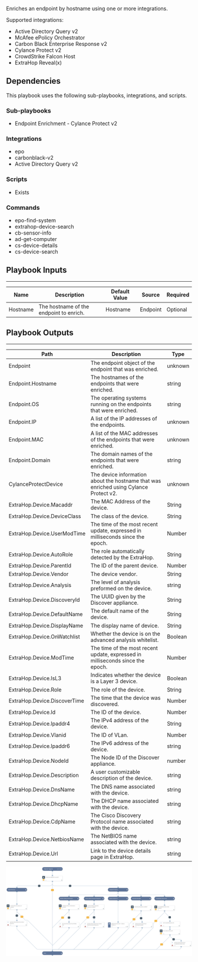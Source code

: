 Enriches an endpoint by hostname using one or more integrations.

Supported integrations:
- Active Directory Query v2
- McAfee ePolicy Orchestrator
- Carbon Black Enterprise Response v2
- Cylance Protect v2
- CrowdStrike Falcon Host
- ExtraHop Reveal(x)

## Dependencies
This playbook uses the following sub-playbooks, integrations, and scripts.

### Sub-playbooks
* Endpoint Enrichment - Cylance Protect v2

### Integrations
* epo
* carbonblack-v2
* Active Directory Query v2

### Scripts
* Exists

### Commands
* epo-find-system
* extrahop-device-search
* cb-sensor-info
* ad-get-computer
* cs-device-details
* cs-device-search

## Playbook Inputs
---

| **Name** | **Description** | **Default Value** | **Source** | **Required** |
| --- | --- | --- | --- | --- |
| Hostname | The hostname of the endpoint to enrich. | Hostname | Endpoint | Optional |

## Playbook Outputs
---

| **Path** | **Description** | **Type** |
| --- | --- | --- |
| Endpoint | The endpoint object of the endpoint that was enriched. | unknown |
| Endpoint.Hostname | The hostnames of the endpoints that were enriched. | string |
| Endpoint.OS | The operating systems running on the endpoints that were enriched. | string |
| Endpoint.IP | A list of the IP addresses of the endpoints. | unknown |
| Endpoint.MAC | A list of the MAC addresses of the endpoints that were enriched. | unknown |
| Endpoint.Domain | The domain names of the endpoints that were enriched. | string |
| CylanceProtectDevice | The device information about the hostname that was enriched using Cylance Protect v2. | unknown |
| ExtraHop.Device.Macaddr | The MAC Address of the device. | String |
| ExtraHop.Device.DeviceClass | The class of the device. | String |
| ExtraHop.Device.UserModTime | The time of the most recent update, expressed in milliseconds since the epoch. | Number |
| ExtraHop.Device.AutoRole | The role automatically detected by the ExtraHop. | String |
| ExtraHop.Device.ParentId | The ID of the parent device. | Number |
| ExtraHop.Device.Vendor | The device vendor. | String |
| ExtraHop.Device.Analysis | The level of analysis preformed on the device. | string |
| ExtraHop.Device.DiscoveryId | The UUID given by the Discover appliance. | String |
| ExtraHop.Device.DefaultName | The default name of the device. | String |
| ExtraHop.Device.DisplayName | The display name of device. | String |
| ExtraHop.Device.OnWatchlist | Whether the device is on the advanced analysis whitelist. | Boolean |
| ExtraHop.Device.ModTime | The time of the most recent update, expressed in milliseconds since the epoch. | Number |
| ExtraHop.Device.IsL3 | Indicates whether the device is a Layer 3 device. | Boolean |
| ExtraHop.Device.Role | The role of the device. | String |
| ExtraHop.Device.DiscoverTime | The time that the device was discovered. | Number |
| ExtraHop.Device.Id | The ID of the device. | Number |
| ExtraHop.Device.Ipaddr4 | The IPv4 address of the device. | String |
| ExtraHop.Device.Vlanid | The ID of VLan. | Number |
| ExtraHop.Device.Ipaddr6 | The IPv6 address of the device. | string |
| ExtraHop.Device.NodeId | The Node ID of the Discover appliance. | number |
| ExtraHop.Device.Description | A user customizable description of the device. | string |
| ExtraHop.Device.DnsName | The DNS name associated with the device. | string |
| ExtraHop.Device.DhcpName | The DHCP name associated with the device. | string |
| ExtraHop.Device.CdpName | The Cisco Discovery Protocol name associated with the device. | string |
| ExtraHop.Device.NetbiosName | The NetBIOS name associated with the device. | string |
| ExtraHop.Device.Url | Link to the device details page in ExtraHop. | string |

![Endpoint_Enrichment_Generic_v2.1](https://github.com/ElazarK/content-docs/blob/master/images/playbooks/Endpoint_Enrichment_Generic_v2.1.png)
